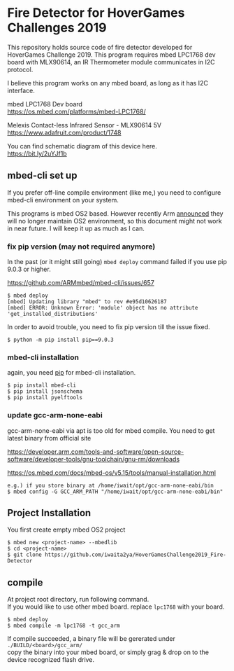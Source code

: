 # Fire Detector for HoverGames Challenges 2019

This repository holds source code of fire detector developed for HoverGames Challenge 2019.
This program requires mbed LPC1768 dev board with MLX90614, an IR Thermometer module communicates in I2C protocol.

I believe this program works on any mbed board, as long as it has I2C interface.

mbed LPC1768 Dev board  
https://os.mbed.com/platforms/mbed-LPC1768/

Melexis Contact-less Infrared Sensor - MLX90614 5V  
https://www.adafruit.com/product/1748

You can find schematic diagram of this device here.  
https://bit.ly/2uYJf1b

## mbed-cli set up
If you prefer off-line compile environment (like me,) you need to configure 
mbed-cli environment on your system.

This programs is mbed OS2 based. However recently Arm [announced](https://os.mbed.com/blog/entry/Working-towards-the-next-version-of-Mbed/) they will no longer maintain OS2 environment, so this document
might not work in near future. I will keep it up as much as I can.

### fix pip version (may not required anymore)
In the past (or it might still going) `mbed deploy` command failed if you use pip 9.0.3 or higher.

https://github.com/ARMmbed/mbed-cli/issues/657

    $ mbed deploy
    [mbed] Updating library "mbed" to rev #e95d10626187
    [mbed] ERROR: Unknown Error: 'module' object has no attribute 'get_installed_distributions'

In order to avoid trouble, you need to fix pip version till the issue fixed.

    $ python -m pip install pip==9.0.3

### mbed-cli installation
again, you need [pip](https://pip.pypa.io/en/stable/installing/) for mbed-cli installation.

    $ pip install mbed-cli
    $ pip install jsonschema
    $ pip install pyelftools
    
### update gcc-arm-none-eabi

gcc-arm-none-eabi via apt is too old for mbed compile. You need to get latest binary from official site

https://developer.arm.com/tools-and-software/open-source-software/developer-tools/gnu-toolchain/gnu-rm/downloads

https://os.mbed.com/docs/mbed-os/v5.15/tools/manual-installation.html

    e.g.) if you store binary at /home/iwait/opt/gcc-arm-none-eabi/bin
    $ mbed config -G GCC_ARM_PATH "/home/iwait/opt/gcc-arm-none-eabi/bin"

## Project Installation

You first create empty mbed OS2 project

    $ mbed new <project-name> --mbedlib
    $ cd <project-name>
    $ git clone https://github.com/iwaita2ya/HoverGamesChallenge2019_Fire-Detector
    
## compile
At project root directory, run following command.  
If you would like to use other mbed board. replace `lpc1768` with your board.

    $ mbed deploy
    $ mbed compile -m lpc1768 -t gcc_arm

If compile succeeded, a binary file will be gererated under `./BUILD/<board>/gcc_arm/`  
copy the binary into your mbed board, or simply grag & drop on to the device recognized flash drive.
